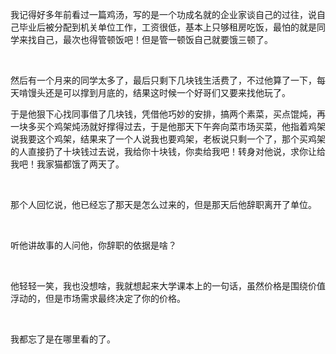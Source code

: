 <p>我记得好多年前看过一篇鸡汤，写的是一个功成名就的企业家谈自己的过往，说自己毕业后被分配到机关单位工作，工资很低，基本上只够租房吃饭，最怕的就是同学来找自己，最次也得管顿饭吧！但是管一顿饭自己就要饿三顿了。</p><p class="ztext-empty-paragraph"><br/></p><p>然后有一个月来的同学太多了，最后只剩下几块钱生活费了，不过他算了一下，每天啃馒头还是可以撑到月底的，结果这时候一个好哥们又要来找他玩了。</p><p>于是他狠下心找同事借了几块钱，凭借他巧妙的安排，搞两个素菜，买点馄炖，再一块多买个鸡架炖汤就好撑得过去，于是他那天下午奔向菜市场买菜，他指着鸡架说我要这个鸡架，结果来了一个人说我也要鸡架，老板说只剩一个了，那个买鸡架的人直接扔了十块钱过去说，我给你十块钱，你卖给我吧！转身对他说，求你让给我吧！我家猫都饿了两天了。</p><p class="ztext-empty-paragraph"><br/></p><p>那个人回忆说，他已经忘了那天是怎么过来的，但是那天后他辞职离开了单位。</p><p class="ztext-empty-paragraph"><br/></p><p>听他讲故事的人问他，你辞职的依据是啥？</p><p class="ztext-empty-paragraph"><br/></p><p>他轻轻一笑，我也没想啥，我就想起来大学课本上的一句话，虽然价格是围绕价值浮动的，但是市场需求最终决定了你的价格。</p><p class="ztext-empty-paragraph"><br/></p><p>我都忘了是在哪里看的了。</p>